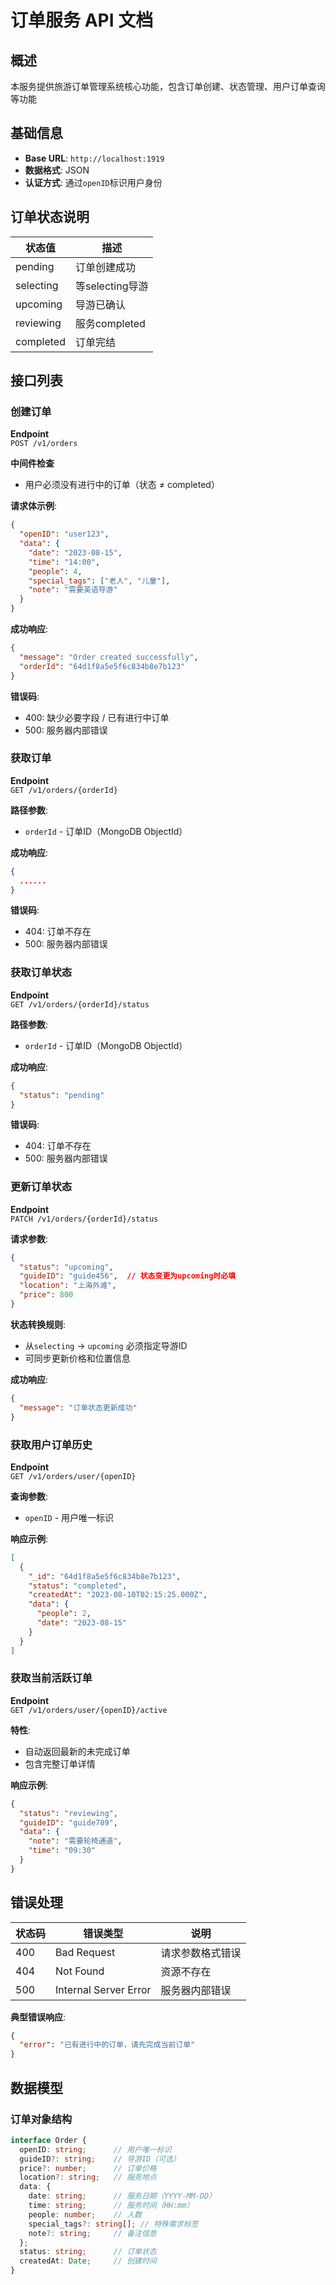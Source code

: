 # 订单服务 API 文档

## 概述

本服务提供旅游订单管理系统核心功能，包含订单创建、状态管理、用户订单查询等功能

## 基础信息

- **Base URL**: `http://localhost:1919`
- **数据格式**: JSON
- **认证方式**: 通过`openID`标识用户身份

## 订单状态说明

| 状态值      | 描述     |
|-------------|----------|
| pending      | 订单创建成功 |
| selecting      | 等selecting导游 |
| upcoming      | 导游已确认 |
| reviewing      | 服务completed |
| completed      | 订单完结 |

## 接口列表

### 创建订单

**Endpoint**  
`POST /v1/orders`

**中间件检查**  

- 用户必须没有进行中的订单（状态 ≠ completed）

**请求体示例**:

```json
{
  "openID": "user123",
  "data": {
    "date": "2023-08-15",
    "time": "14:00",
    "people": 4,
    "special_tags": ["老人", "儿童"],
    "note": "需要英语导游"
  }
}
```

**成功响应**:

```json
{
  "message": "Order created successfully",
  "orderId": "64d1f8a5e5f6c834b8e7b123"
}
```

**错误码**:

- 400: 缺少必要字段 / 已有进行中订单
- 500: 服务器内部错误

### 获取订单

**Endpoint**  
`GET /v1/orders/{orderId}`

**路径参数**:

- `orderId` - 订单ID（MongoDB ObjectId）

**成功响应**:

```json
{
  ......
}
```

**错误码**:

- 404: 订单不存在
- 500: 服务器内部错误

### 获取订单状态

**Endpoint**  
`GET /v1/orders/{orderId}/status`

**路径参数**:

- `orderId` - 订单ID（MongoDB ObjectId）

**成功响应**:

```json
{
  "status": "pending"
}
```

**错误码**:

- 404: 订单不存在
- 500: 服务器内部错误

### 更新订单状态

**Endpoint**  
`PATCH /v1/orders/{orderId}/status`

**请求参数**:

```json
{
  "status": "upcoming",
  "guideID": "guide456",  // 状态变更为upcoming时必填
  "location": "上海外滩",
  "price": 800
}
```

**状态转换规则**:

- 从`selecting` → `upcoming` 必须指定导游ID
- 可同步更新价格和位置信息

**成功响应**:

```json
{
  "message": "订单状态更新成功"
}
```

### 获取用户订单历史

**Endpoint**  
`GET /v1/orders/user/{openID}`

**查询参数**:

- `openID` - 用户唯一标识

**响应示例**:

```json
[
  {
    "_id": "64d1f8a5e5f6c834b8e7b123",
    "status": "completed",
    "createdAt": "2023-08-10T02:15:25.000Z",
    "data": {
      "people": 2,
      "date": "2023-08-15"
    }
  }
]
```

### 获取当前活跃订单

**Endpoint**  
`GET /v1/orders/user/{openID}/active`

**特性**:

- 自动返回最新的未完成订单
- 包含完整订单详情

**响应示例**:

```json
{
  "status": "reviewing",
  "guideID": "guide789",
  "data": {
    "note": "需要轮椅通道",
    "time": "09:30"
  }
}
```

## 错误处理

| 状态码 | 错误类型                  | 说明                     |
|--------|--------------------------|--------------------------|
| 400    | Bad Request             | 请求参数格式错误         |
| 404    | Not Found               | 资源不存在               |
| 500    | Internal Server Error   | 服务器内部错误           |

**典型错误响应**:

```json
{
  "error": "已有进行中的订单，请先完成当前订单"
}
```

## 数据模型

### 订单对象结构

```typescript
interface Order {
  openID: string;      // 用户唯一标识
  guideID?: string;    // 导游ID（可选）
  price?: number;      // 订单价格
  location?: string;   // 服务地点
  data: {
    date: string;      // 服务日期（YYYY-MM-DD）
    time: string;      // 服务时间（HH:mm）
    people: number;    // 人数
    special_tags?: string[]; // 特殊需求标签
    note?: string;     // 备注信息
  };
  status: string;      // 订单状态
  createdAt: Date;     // 创建时间
}
```
